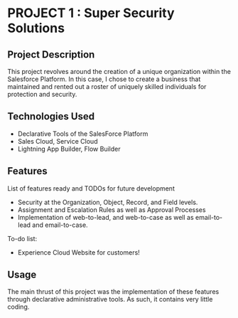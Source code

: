 # PROJECT 1 : Super Security Solutions

## Project Description

This project revolves around the creation of a unique organization within the Salesforce Platform. In this case, I chose to create a business that maintained and rented out a roster of uniquely skilled individuals for protection and security. 

## Technologies Used

* Declarative Tools of the SalesForce Platform
* Sales Cloud, Service Cloud
* Lightning App Builder, Flow Builder

## Features

List of features ready and TODOs for future development
* Security at the Organization, Object, Record, and Field levels.
* Assignment and Escalation Rules as well as Approval Processes
* Implementation of web-to-lead, and web-to-case as well as email-to-lead and email-to-case.

To-do list:
* Experience Cloud Website for customers!

## Usage

The main thrust of this project was the implementation of these features through declarative administrative tools. As such, it contains very little coding.


